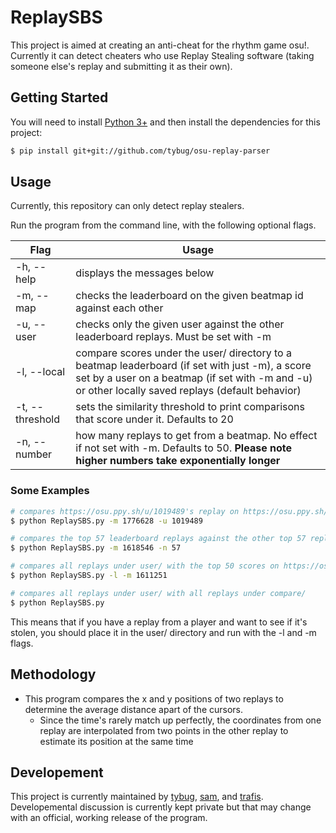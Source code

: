 # ReplaySBS

This project is aimed at creating an anti-cheat for the rhythm game osu!. Currently it can detect cheaters who use Replay Stealing software (taking someone else's replay and submitting it as their own).

## Getting Started

You will need to install [Python 3+](https://www.python.org/downloads/) and then install the dependencies for this project:

```bash
$ pip install git+git://github.com/tybug/osu-replay-parser
```


## Usage

Currently, this repository can only detect replay stealers.

Run the program from the command line, with the following optional flags.

| Flag | Usage |
| --- | --- |
| -h, --help | displays the messages below |
| -m, --map | checks the leaderboard on the given beatmap id against each other |
| -u, --user | checks only the given user against the other leaderboard replays. Must be set with -m |
| -l, --local | compare scores under the user/ directory to a beatmap leaderboard (if set with just -m), a score set by a user on a beatmap (if set with -m and -u) or other locally saved replays (default behavior) |
| -t, --threshold | sets the similarity threshold to print comparisons that score under it. Defaults to 20 |
| -n, --number | how many replays to get from a beatmap. No effect if not set with -m. Defaults to 50. **Please note higher numbers take exponentially longer** |

### Some Examples

```bash
# compares https://osu.ppy.sh/u/1019489's replay on https://osu.ppy.sh/b/1776628 with the 49 other leaderboard replays
$ python ReplaySBS.py -m 1776628 -u 1019489

# compares the top 57 leaderboard replays against the other top 57 replays (57 choose 2 comparisons)
$ python ReplaySBS.py -m 1618546 -n 57

# compares all replays under user/ with the top 50 scores on https://osu.ppy.sh/b/1611251
$ python ReplaySBS.py -l -m 1611251

# compares all replays under user/ with all replays under compare/
$ python ReplaySBS.py
```

This means that if you have a replay from a player and want to see if it's stolen, you should place it in the user/ directory and run with the -l and -m flags.


## Methodology
- This program compares the x and y positions of two replays to determine the average distance apart of the cursors.
    -   Since the time's rarely match up perfectly, the coordinates from one replay are interpolated from two points in the other replay to estimate its position at the same time


## Developement

This project is currently maintained by [tybug](https://github.com/tybug), [sam](https://github.com/samuelhklumpers), and [trafis](https://github.com/Smitty1298). Developemental discussion is currently kept private but that may change with an official, working release of the program.